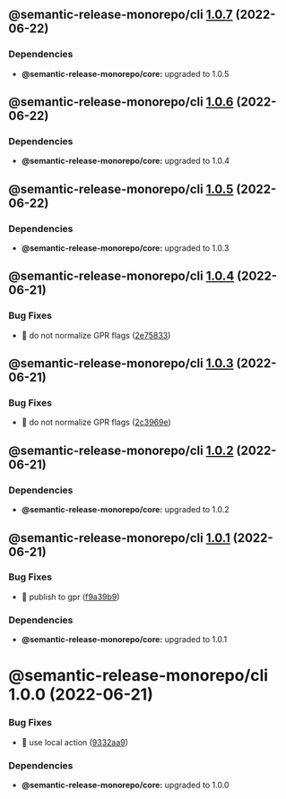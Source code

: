 ## @semantic-release-monorepo/cli [1.0.7](https://github.com/bubkoo/semantic-release-monorepo/compare/@semantic-release-monorepo/cli@1.0.6...@semantic-release-monorepo/cli@1.0.7) (2022-06-22)





### Dependencies

* **@semantic-release-monorepo/core:** upgraded to 1.0.5

## @semantic-release-monorepo/cli [1.0.6](https://github.com/bubkoo/semantic-release-monorepo/compare/@semantic-release-monorepo/cli@1.0.5...@semantic-release-monorepo/cli@1.0.6) (2022-06-22)





### Dependencies

* **@semantic-release-monorepo/core:** upgraded to 1.0.4

## @semantic-release-monorepo/cli [1.0.5](https://github.com/bubkoo/semantic-release-monorepo/compare/@semantic-release-monorepo/cli@1.0.4...@semantic-release-monorepo/cli@1.0.5) (2022-06-22)





### Dependencies

* **@semantic-release-monorepo/core:** upgraded to 1.0.3

## @semantic-release-monorepo/cli [1.0.4](https://github.com/bubkoo/semantic-release-monorepo/compare/@semantic-release-monorepo/cli@1.0.3...@semantic-release-monorepo/cli@1.0.4) (2022-06-21)


### Bug Fixes

* 🐛 do not normalize GPR flags ([2e75833](https://github.com/bubkoo/semantic-release-monorepo/commit/2e758337c7faffbb7fe4d6e36643fb12a291ad58))

## @semantic-release-monorepo/cli [1.0.3](https://github.com/bubkoo/semantic-release-monorepo/compare/@semantic-release-monorepo/cli@1.0.2...@semantic-release-monorepo/cli@1.0.3) (2022-06-21)


### Bug Fixes

* 🐛 do not normalize GPR flags ([2c3969e](https://github.com/bubkoo/semantic-release-monorepo/commit/2c3969e0cdfa9299fdace43d123fadd1a3bc27b3))

## @semantic-release-monorepo/cli [1.0.2](https://github.com/bubkoo/semantic-release-monorepo/compare/@semantic-release-monorepo/cli@1.0.1...@semantic-release-monorepo/cli@1.0.2) (2022-06-21)





### Dependencies

* **@semantic-release-monorepo/core:** upgraded to 1.0.2

## @semantic-release-monorepo/cli [1.0.1](https://github.com/bubkoo/semantic-release-monorepo/compare/@semantic-release-monorepo/cli@1.0.0...@semantic-release-monorepo/cli@1.0.1) (2022-06-21)


### Bug Fixes

* 🐛 publish to gpr ([f9a39b9](https://github.com/bubkoo/semantic-release-monorepo/commit/f9a39b9aef7910df9e9aac16638e45b33ec5ca45))





### Dependencies

* **@semantic-release-monorepo/core:** upgraded to 1.0.1

# @semantic-release-monorepo/cli 1.0.0 (2022-06-21)


### Bug Fixes

* 🐛 use local action ([9332aa9](https://github.com/bubkoo/semantic-release-monorepo/commit/9332aa9d2c9ad740ff2ec9f8009a5d0971542477))





### Dependencies

* **@semantic-release-monorepo/core:** upgraded to 1.0.0
